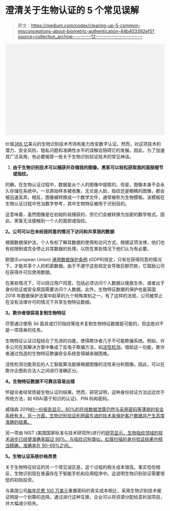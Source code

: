 # 澄清关于生物认证的 5 个常见误解

> 原文：<https://medium.com/codex/clearing-up-5-common-misconceptions-about-biometric-authentication-44b403392ef5?source=collection_archive---------12----------------------->

![](img/31573030d1a65a61fbd5e375cc6c1f55.png)

价值[366 亿](https://www.globenewswire.com/news-release/2020/11/25/2133805/0/en/The-global-biometric-system-market-size-is-projected-to-grow-USD-36-6-billion-in-2020-to-USD-68-6-billion-by-2025-it-is-estimated-to-grow-at-a-CAGR-of-13-4.html#:~:text=sign%20in-,The%20global%20biometric%20system%20market%20size%20is%20projected%20to%20grow,during%20the%20forecast%20period.)美元的生物识别技术市场有能力改变数字认证。然而，对这项技术的潜力、安全风险、隐私问题和准确性水平的误解会阻碍它的发展。因此，为了加速其广泛采用，有必要揭穿一些关于生物识别验证技术的常见神话。

1.  **由于生物识别技术可以捕获并存储我的图像，黑客可以轻松获取我的面部细节或指纹。**

的确，在生物认证过程中，数据是从个人的图像中提取的。但是，图像本身不会永久存储在系统中。一旦原始样本被收集，无论是人脸、指纹还是眼睛的图像，都会被迅速丢弃。相反，图像被转换成一个数学文件，通常被称为生物模板。该模板在生物认证过程中充当数字参考，其中生物特征被用于识别目的。

这意味着，虽然图像是在初始阶段捕获的，但它们会被转换为加密的数学格式。因此，黑客无法接触到一个人的面部或指纹。

**2。公司可以在未经我同意的情况下访问和共享我的数据**

根据数据保护法，个人有权了解其数据的使用和访问方式。根据这项法律，他们也有权限制或完全停止对其数据的处理，以防在某些情况下他们认为有必要。

欧盟(European Union) [通用数据保护条例](https://www.dentons.com/en/insights/alerts/2020/december/22/gdpr-update-biometric-data#:~:text=are%20the%20rules%3F-,The%20GDPR%20prohibits%20the%20processing%20of%20biometric%20data%20for,of%20uniquely%20identifying%20natural%20persons.&text=Note%20that%20in%20an%20employer,controller%20and%20the%20data%20subject.) (GDPR)规定，只有在获得同意的情况下，才能共享个人的机密数据。由于不遵守这些规定会导致巨额罚款，它鼓励公司在获得许可后使用数据。

在某些情况下，可以绕过用户同意，包括必须访问个人数据以挽救生命，或者出于身份验证或安全原因需要访问个人数据。此外，生物特征数据的保护也是英国 2018 年数据保护法案中起草的九个特殊类别之一。有了这样的法规，公司被禁止在没有法律许可的情况下共享生物特征数据。

**3。欺诈者很容易复制生物特征**

尽管通过使用 3d 面具或打印指纹等技术复制生物特征数据是可能的，但这绝对不是一项简单的任务。

生物特征认证过程结合了先进的功能，使得欺诈者几乎不可能欺骗系统。例如，许多公司在其解决方案中集成了反电子欺骗方法，如[活性检测](https://shuftipro.com/blog/liveness-detection-apt-answer-facial-spoof-attacks/)。借助这一功能，欺诈者通过伪造的生物特征欺骗安全系统变得越来越困难。

活性检测功能背后的人工智能算法能够根据图像的活性来分析图像。因此，可以在欺诈企图和合法人之间进行准确区分。

**4。生物特征数据不可靠且容易出错**

怀疑论者经常质疑生物认证的结果。然而，研究证明，这种身份验证方法远远优于传统方法，如 KBA(基于知识的认证)、PIN 码和密码。

威瑞森 2019[的一份报告显示，80%的在线数据泄露仍然与采用密码等薄弱的安全系统有关。另一方面，生物识别验证利用最先进的技术来保护客户数据并产生高度准确的结果。](https://blog.lastpass.com/2019/05/passwords-still-problem-according-2019-verizon-data-breach-investigations-report/)

另一项由 NIST (美国国家标准与技术研究所)进行的[研究显示，生物指纹领域的技术进步已经使准确率超过 99%。与指纹识别类似，虹膜扫描的身份验证结果也相当精确，准确率在 90–99%之间。](https://phys.org/news/2004-07-computerized-fingerprint-accurate-percent.html#:~:text=NIST%20conducted%20the%20testing%20to,for%20identification%20and%20verification%20systems.&text=The%20best%20system%20was%20accurate,involving%20four%20or%20more%20fingers.)

**5。生物认证系统价格昂贵**

关于生物特征验证的另一个常见误区是，这个过程的相关成本很高。事实恰恰相反，生物识别现在普遍存在于智能手机和应用程序中。这说明生物识别验证需要很低的初始投资。

与美国公司[每年花费 100 万美元](https://www.helpnetsecurity.com/2019/04/12/password-less-security-benefits-helpdesks/#:~:text=The%20hidden%20costs%20of%20password%20resets&text=Forrester%20Research%20determined%20that%20large,an%20extremely%20time%2Dconsuming%20task.)重置密码的真实成本相比，采用生物识别技术被证明是一个划算的选择。通过进行这种互换，企业可以将资源分配给高利润项目，并大幅减少损失。